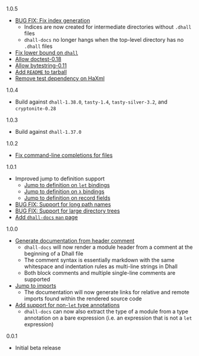 1.0.5

* [BUG FIX: Fix index generation](https://github.com/dhall-lang/dhall-haskell/pull/2150)
    * Indices are now created for intermediate directories without `.dhall` files
    * `dhall-docs` no longer hangs when the top-level directory has no `.dhall` files
* [Fix lower bound on `dhall`](https://github.com/dhall-lang/dhall-haskell/pull/2147/)
* [Allow doctest-0.18](https://github.com/dhall-lang/dhall-haskell/pull/2148)
* [Allow bytestring-0.11](https://github.com/dhall-lang/dhall-haskell/pull/2144)
* [Add `README` to tarball](https://github.com/dhall-lang/dhall-haskell/pull/2145)
* [Remove test dependency on HaXml](https://github.com/dhall-lang/dhall-haskell/pull/2156)

1.0.4

* Build against `dhall-1.38.0`, `tasty-1.4`, `tasty-silver-3.2`, and
  `cryptonite-0.28`

1.0.3

* Build against `dhall-1.37.0`

1.0.2

* [Fix command-line completions for files](https://github.com/dhall-lang/dhall-haskell/pull/2034)

1.0.1

* Improved jump to definition support
    * [Jump to definition on `let` bindings](https://github.com/dhall-lang/dhall-haskell/pull/1966)
    * [Jump to definition on `λ` bindings](https://github.com/dhall-lang/dhall-haskell/pull/1982)
    * [Jump to definition on record fields](https://github.com/dhall-lang/dhall-haskell/pull/1991)
* [BUG FIX: Support for long path names](https://github.com/dhall-lang/dhall-haskell/pull/1976)
* [BUG FIX: Support for large directory trees](https://github.com/dhall-lang/dhall-haskell/pull/2006)
* [Add `dhall-docs` `man` page](https://github.com/dhall-lang/dhall-haskell/pull/2010)

1.0.0

* [Generate documentation from header comment](https://github.com/dhall-lang/dhall-haskell/pull/1929)
    * `dhall-docs` will now render a module header from a comment at
      the beginning of a Dhall file
    * The comment syntax is essentially markdown with the same whitespace
      and indentation rules as multi-line strings in Dhall
    * Both block comments and multiple single-line comments are supported
* [Jump to imports](https://github.com/dhall-lang/dhall-haskell/pull/1959)
    * The documentation will now generate links for relative and remote imports found within the
      rendered source code
* [Add support for non-`let` type annotations](https://github.com/dhall-lang/dhall-haskell/pull/1928)
    * `dhall-docs` can now also extract the type of a module from a type
      annotation on a bare expression (i.e. an expression that is not a
      `let` expression)

0.0.1

* Initial beta release
